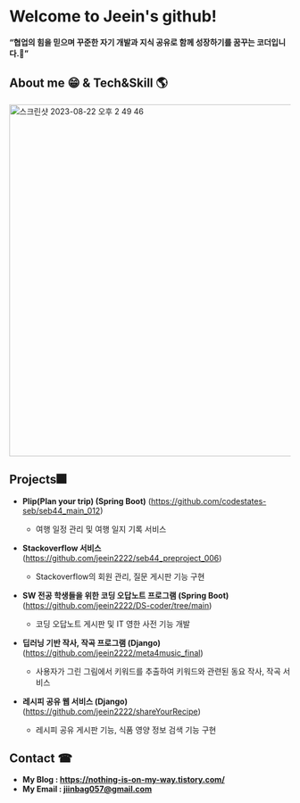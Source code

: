 # Welcome to Jeein's github!

**“협업의 힘을 믿으며 꾸준한 자기 개발과 지식 공유로 함께 성장하기를 꿈꾸는 코더입니다.🌟”** 

## About me 😁 &  Tech&Skill 🌎

<img width="631" alt="스크린샷 2023-08-22 오후 2 49 46" src="https://github.com/jeein2222/jeein2222/assets/96341808/f660ac61-a942-4778-a067-88a3cfcd01d3">


## Projects🎆 
- **Plip(Plan your trip) (Spring Boot)**
  (https://github.com/codestates-seb/seb44_main_012)
  - 여행 일정 관리 및 여행 일지 기록 서비스
    
- **Stackoverflow 서비스**
  (https://github.com/jeein2222/seb44_preproject_006)
  - Stackoverflow의 회원 관리, 질문 게시판 기능 구현
    
- **SW 전공 학생들을 위한 코딩 오답노트 프로그램 (Spring Boot)** 
  (https://github.com/jeein2222/DS-coder/tree/main)
  - 코딩 오답노트 게시판 및 IT 영한 사전 기능 개발
    
- **딥러닝 기반 작사, 작곡 프로그램 (Django)**
  (https://github.com/jeein2222/meta4music_final)
  - 사용자가 그린 그림에서 키워드를 추출하여 키워드와 관련된 동요 작사, 작곡 서비스
  
- **레시피 공유 웹 서비스 (Django)**
  (https://github.com/jeein2222/shareYourRecipe)
  - 레시피 공유 게시판 기능, 식품 영양 정보 검색 기능 구현

## Contact ☎
- **My Blog : https://nothing-is-on-my-way.tistory.com/**
- **My Email : jiinbag057@gmail.com**
